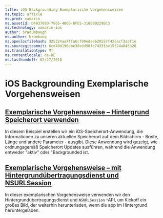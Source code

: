 ```yaml
---
title: iOS Backgrounding Exemplarische Vorgehensweisen
ms.topic: article
ms.prod: xamarin
ms.assetid: D4937080-7865-48C0-8FE5-310E90229BC3
ms.technology: xamarin-ios
author: bradumbaugh
ms.author: brumbaug
ms.openlocfilehash: d25324aa7ffa6cf09edae620527f42aacf3aaf1e
ms.sourcegitcommit: 6cd40d190abe38edd50fc74331be15324a845a28
ms.translationtype: MT
ms.contentlocale: de-DE
ms.lasthandoff: 02/27/2018
---
```

# <a name="ios-backgrounding-walkthroughs"></a>iOS Backgrounding Exemplarische Vorgehensweisen

##  <a name="walkthrough---using-background-locationiosapp-fundamentalsbackgroundingios-backgrounding-walkthroughslocation-walkthroughmd"></a>[Exemplarische Vorgehensweise – Hintergrund Speicherort verwenden](~/ios/app-fundamentals/backgrounding/ios-backgrounding-walkthroughs/location-walkthrough.md)

In diesem Beispiel erstellen wir ein iOS-Speicherort-Anwendung, die Informationen zu unseren aktuellen Speicherort auf dem Bildschirm - Breite, Länge und andere Parameter - ausgibt. Diese Anwendung wird gezeigt, wie ordnungsgemäß Speicherort Updates ausführen, während die Anwendung entweder "aktiv" oder "Backgrounded ist.

##  <a name="walkthrough---using-background-transfer-service-and-nsurlsessioniosapp-fundamentalsbackgroundingios-backgrounding-walkthroughsbackground-transfer-walkthroughmd"></a>[Exemplarische Vorgehensweise – mit Hintergrundübertragungsdienst und NSURLSession](~/ios/app-fundamentals/backgrounding/ios-backgrounding-walkthroughs/background-transfer-walkthrough.md)

In dieser exemplarischen Vorgehensweise verwenden wir den Hintergrundübertragungsdienst und `NSURLSession` -API, um Kickoff ein großes Bild, der weiterhin herunterladen, wenn die app im Hintergrund heruntergeladen.
